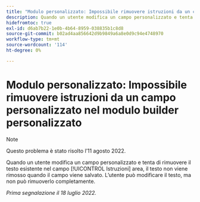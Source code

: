 ```yaml
---
title: "Modulo personalizzato: Impossibile rimuovere istruzioni da un campo personalizzato nel modulo builder personalizzato"
description: Quando un utente modifica un campo personalizzato e tenta di rimuovere il testo esistente nel campo [!UICONTROL Istruzioni] area, il testo non viene rimosso quando il campo viene salvato. L’utente può modificare il testo, ma non può rimuoverlo completamente.
hidefromtoc: true
exl-id: d6ab7b22-1e0b-4b64-8959-038835b1c8d8
source-git-commit: b02ad4aa856642d9b9849a6a8e0d9c94e4748970
workflow-type: tm+mt
source-wordcount: '114'
ht-degree: 0%

---
```


# Modulo personalizzato: Impossibile rimuovere istruzioni da un campo personalizzato nel modulo builder personalizzato

>[!NOTE]
>
> Questo problema è stato risolto l’11 agosto 2022.

Quando un utente modifica un campo personalizzato e tenta di rimuovere il testo esistente nel campo [!UICONTROL Istruzioni] area, il testo non viene rimosso quando il campo viene salvato. L’utente può modificare il testo, ma non può rimuoverlo completamente.

_Prima segnalazione il 18 luglio 2022._
